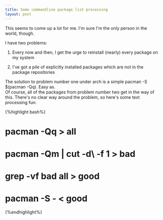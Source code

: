 ```yaml
---
title: Some commandline package list processing
layout: post
---
```


This seems to come up a lot for me. I'm sure I'm the only person in the world, though.

I have two problems:

1) Every now and then, I get the urge to reinstall (nearly) every package on my system

2) I've got a pile of explicitly installed packages which are not in the package repositories

The solution to problem number one under arch is a simple pacman -S $(pacman -Qq). Easy as.<br>
Of course, all of the packages from problem number two get in the way of this. There's no clear way around the problem, so here's some text processing fun:

{%highlight bash%}
# pacman -Qq > all
# pacman -Qm | cut -d\  -f 1 > bad
# grep -vf bad all > good
# pacman -S - < good
{%endhighlight%}